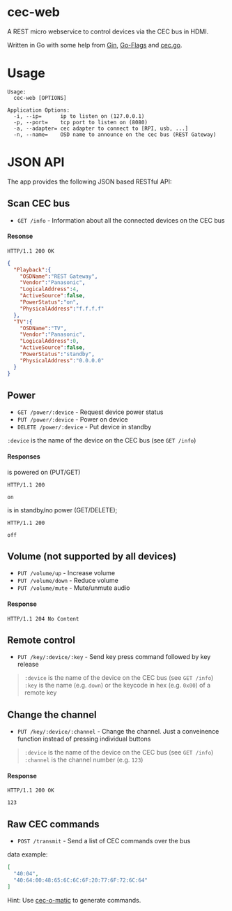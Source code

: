 cec-web
=======

A REST micro webservice to control devices via the CEC bus in HDMI.

Written in Go with some help from [Gin](http://gin-gonic.github.io/gin/), [Go-Flags](https://github.com/jessevdk/go-flags) and [cec.go](https://github.com/chbmuc/cec).

Usage
=====

    Usage:
      cec-web [OPTIONS]
    
    Application Options:
      -i, --ip=      ip to listen on (127.0.0.1)
      -p, --port=    tcp port to listen on (8080)
      -a, --adapter= cec adapter to connect to [RPI, usb, ...]
      -n, --name=    OSD name to announce on the cec bus (REST Gateway)


JSON API
========

The app provides the following JSON based RESTful API:

## Scan CEC bus

* ``GET /info`` - Information about all the connected devices on the CEC bus

#### Resonse

    HTTP/1.1 200 OK

```json
{
  "Playback":{
    "OSDName":"REST Gateway",
    "Vendor":"Panasonic",
    "LogicalAddress":4,
    "ActiveSource":false,
    "PowerStatus":"on",
    "PhysicalAddress":"f.f.f.f"
  },
  "TV":{
    "OSDName":"TV",
    "Vendor":"Panasonic",
    "LogicalAddress":0,
    "ActiveSource":false,
    "PowerStatus":"standby",
    "PhysicalAddress":"0.0.0.0"
  }
}
```
    
## Power

* ``GET /power/:device`` - Request device power status
* ``PUT /power/:device`` - Power on device
* ``DELETE /power/:device`` - Put device in standby

``:device`` is the name of the device on the CEC bus (see ``GET /info``)

#### Responses

is powered on (PUT/GET)

    HTTP/1.1 200
`on`

is in standby/no power (GET/DELETE);

    HTTP/1.1 200
`off`

## Volume (not supported by all devices)

* ``PUT /volume/up`` - Increase volume
* ``PUT /volume/down`` - Reduce volume
* ``PUT /volume/mute`` - Mute/unmute audio

#### Response

    HTTP/1.1 204 No Content

## Remote control

* ``PUT /key/:device/:key`` - Send key press command followed by key release

> ``:device`` is the name of the device on the CEC bus (see ``GET /info``)
> ``:key`` is the name (e.g. ``down``) or the keycode in hex (e.g. ``0x00``) of a remote key

## Change the channel

* ``PUT /key/:device/:channel`` - Change the channel. Just a conveinence function instead of pressing individual buttons

> ``:device`` is the name of the device on the CEC bus (see ``GET /info``)
> ``:channel`` is the channel number (e.g. ``123``)

#### Response

    HTTP/1.1 200 OK
`123`

## Raw CEC commands

* ``POST /transmit`` - Send a list of CEC commands over the bus

data example:
```json
[
  "40:04",
  "40:64:00:48:65:6C:6C:6F:20:77:6F:72:6C:64"
]
```

Hint: Use [cec-o-matic](http://www.cec-o-matic.com/) to generate commands.
